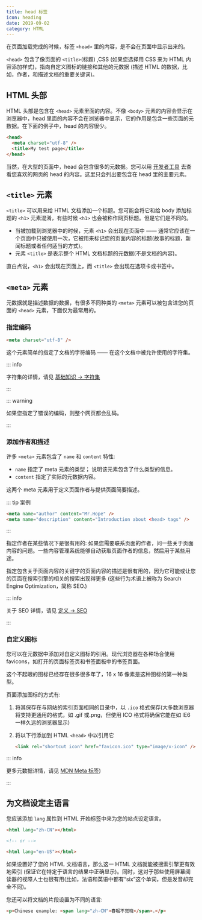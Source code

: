 ```yaml
---
title: head 标签
icon: heading
date: 2019-09-02
category: HTML
---
```


在页面加载完成的时候，标签 `<head>` 里的内容，是不会在页面中显示出来的。

`<head>` 包含了像页面的 `<title>`(标题) ,CSS (如果您选择用 CSS 来为 HTML 内容添加样式)，指向自定义图标的链接和其他的元数据 (描述 HTML 的数据，比如，作者，和描述文档的重要关键词)。

<!-- more -->

## HTML 头部

HTML 头部是包含在 `<head>` 元素里面的内容。不像 `<body>` 元素的内容会显示在浏览器中，head 里面的内容不会在浏览器中显示，它的作用是包含一些页面的元数据。在下面的例子中，head 的内容很少。

```html
<head>
  <meta charset="utf-8" />
  <title>My test page</title>
</head>
```

当然，在大型的页面中，head 会包含很多的元数据。您可以用 [开发者工具](../../../../software/chrome.md#开发者工具) 去查看您喜欢的网页的 head 的内容。这里只会列出要包含在 head 里的主要元素。

## `<title>` 元素

`<title>` 可以用来给 HTML 文档添加一个标题。您可能会将它和给 body 添加标题的 `<h1>` 元素混淆，有些时候 `<h1>` 也会被称作网页标题。但是它们是不同的。

- 当被加载到浏览器中的时候，元素 `<h1>` 会出现在页面中 —— 通常它应该在一个页面中只被使用一次，它被用来标记您的页面内容的标题(故事的标题，新闻标题或者任何适当的方式)。
- 元素 `<title>` 是表示整个 HTML 文档标题的元数据(不是文档的内容)。

直白点说，`<h1>` 会出现在页面上，而 `<title>` 会出现在选项卡或书签中。

## `<meta>` 元素

元数据就是描述数据的数据，有很多不同种类的 `<meta>` 元素可以被包含进您的页面的 `<head>` 元素，下面仅为最常用的。

### 指定编码

```html
<meta charset="utf-8" />
```

这个元素简单的指定了文档的字符编码 —— 在这个文档中被允许使用的字符集。

::: info

字符集的详情，请见 [基础知识 → 字符集](../../../basic/encoding.md)

:::

::: warning

如果您指定了错误的编码，则整个网页都会乱码。

:::

### 添加作者和描述

许多 `<meta>` 元素包含了 `name` 和 `content` 特性:

- `name` 指定了 meta 元素的类型； 说明该元素包含了什么类型的信息。
- `content` 指定了实际的元数据内容。

这两个 meta 元素用于定义页面作者与提供页面简要描述。

::: tip 案例

```html
<meta name="author" content="Mr.Hope" />
<meta name="description" content="Introduction about <head> tags" />
```

:::

指定作者在某些情况下是很有用的: 如果您需要联系页面的作者，问一些关于页面内容的问题。一些内容管理系统能够自动获取页面作者的信息，然后用于某些用途。

指定包含关于页面内容的关键字的页面内容的描述是很有用的，因为它可能或让您的页面在搜索引擎的相关的搜索出现得更多 (这些行为术语上被称为 Search Engine Optimization，简称 SEO.)

::: info

关于 SEO 详情，请见 [定义 → SEO](../definition/seo.md)

:::

### 自定义图标

您可以在元数据中添加对自定义图标的引用。现代浏览器在各种场合使用 favicons，如打开的页面标签页和书签面板中的书签页面。

这个不起眼的图标已经存在很多很多年了，16 x 16 像素是这种图标的第一种类型。

页面添加图标的方式有:

1. 将其保存在与网站的索引页面相同的目录中，以 `.ico` 格式保存(大多数浏览器将支持更通用的格式，如 .gif 或.png，但使用 ICO 格式将确保它能在如 IE6 一样久远的浏览器显示)
1. 将以下行添加到 HTML `<head>` 中以引用它

   ```html
   <link rel="shortcut icon" href="favicon.ico" type="image/x-icon" />
   ```

::: info

更多元数据详情，请见 [MDN Meta 标签](https://developer.mozilla.org/zh-CN/docs/Web/HTML/Element/meta))

:::

## 为文档设定主语言

您应该添加 `lang` 属性到 HTML 开始标签中来为您的站点设定语言。

```html
<html lang="zh-CN"></html>

<!-- or -->

<html lang="en-US"></html>
```

如果设置好了您的 HTML 文档语言，那么这一 HTML 文档就能被搜索引擎更有效地索引 (保证它在特定于语言的结果中正确显示)。同时，这对于那些使用屏幕阅读器的视障人士也很有用(比如，法语和英语中都有“six”这个单词，但是发音却完全不同)。

您还可以将文档的片段设置为不同的语言:

```html
<p>Chinese example: <span lang="zh-CN">春眠不觉晓</span>.</p>
```
